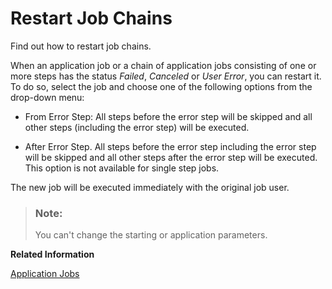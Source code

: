 <!-- loio61d2d0830f0c45feb4721614bbfee033 -->

# Restart Job Chains

Find out how to restart job chains.



When an application job or a chain of application jobs consisting of one or more steps has the status *Failed*, *Canceled* or *User Error*, you can restart it. To do so, select the job and choose one of the following options from the drop-down menu:

-   From Error Step: All steps before the error step will be skipped and all other steps \(including the error step\) will be executed.

-   After Error Step. All steps before the error step including the error step will be skipped and all other steps after the error step will be executed. This option is not available for single step jobs.


The new job will be executed immediately with the original job user.

> ### Note:  
> You can't change the starting or application parameters.

**Related Information**  


[Application Jobs](application-jobs-37e7a01.md)

